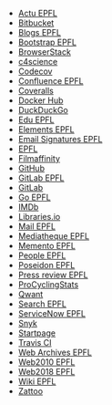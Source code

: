 - [Actu EPFL](https://actu.epfl.ch/) <!-- TAGS: epfl,news,newsletter -->
- [Bitbucket](https://bitbucket.org/) <!-- TAGS: git,repository -->
- [Blogs EPFL](https://blogs.epfl.ch/) <!-- TAGS: epfl -->
- [Bootstrap EPFL](https://bootstrap.epfl.ch/) <!-- TAGS: epfl,styleguide,template -->
- [BrowserStack](https://www.browserstack.com/) <!-- TAGS: android,ios,test -->
- [c4science](https://c4science.ch/) <!-- TAGS: git,repository -->
- [Codecov](https://app.codecov.io/) <!-- TAGS: coverage,test -->
- [Confluence EPFL](https://confluence.epfl.ch:8443/) <!-- TAGS: doc,epfl -->
- [Coveralls](https://coveralls.io/) <!-- TAGS: coverage,test -->
- [Docker Hub](https://hub.docker.com/) <!-- TAGS: container,docker,image,registry -->
- [DuckDuckGo](https://duckduckgo.com/) <!-- TAGS: search -->
- [Edu EPFL](https://edu.epfl.ch/) <!-- TAGS: coursebook,epfl,étude,plan,study -->
- [Elements EPFL](https://epfl-si.github.io/elements/) <!-- TAGS: epfl,styleguide,template -->
- [Email Signatures EPFL](https://people.epfl.ch/signatures/) <!-- TAGS: email,epfl,person,signature -->
- [EPFL](https://www.epfl.ch/) <!-- TAGS: epfl -->
- [Filmaffinity](https://www.filmaffinity.com/) <!-- TAGS: film,movie,rating,review,serie,tv -->
- [GitHub](https://github.com/) <!-- TAGS: git,repository -->
- [GitLab EPFL](https://gitlab.epfl.ch/) <!-- TAGS: epfl,git,repository -->
- [GitLab](https://gitlab.com/) <!-- TAGS: git,repository -->
- [Go EPFL](https://go.epfl.ch/) <!-- TAGS: epfl,short,tool -->
- [IMDb](https://www.imdb.com/) <!-- TAGS: film,movie,rating,review,serie,tv -->
- [Libraries.io](https://libraries.io/) <!-- TAGS: ci,monitoring,notification,update,repository -->
- [Mail EPFL](https://ewa.epfl.ch/) <!-- TAGS: calendar,epfl,ewa,mail -->
- [Mediatheque EPFL](https://mediatheque.epfl.ch/) <!-- TAGS: epfl,image,library,media -->
- [Memento EPFL](https://memento.epfl.ch/) <!-- TAGS: calendar,epfl,event,ics -->
- [People EPFL](https://people.epfl.ch/) <!-- TAGS: epfl,person -->
- [Poseidon EPFL](https://poseidon.epfl.ch/) <!-- TAGS: epfl,laptop -->
- [Press review EPFL](https://rdp.epfl.ch/) <!-- TAGS: epfl -->
- [ProCyclingStats](https://www.procyclingstats.com/) <!-- TAGS: cycling,ranking,result,statistics -->
- [Qwant](https://www.qwant.com/) <!-- TAGS: search -->
- [Search EPFL](https://search.epfl.ch/) <!-- TAGS: epfl,search -->
- [ServiceNow EPFL](https://epfl.service-now.com/) <!-- TAGS: change,epfl,ticket -->
- [Snyk](https://app.snyk.io/) <!-- TAGS: ci,monitoring,notification,repository,security -->
- [Startpage](https://www.startpage.com/) <!-- TAGS: search,startpage -->
- [Travis CI](https://app.travis-ci.com/) <!-- TAGS: ci,cd,test -->
- [Web Archives EPFL](https://archiveweb.epfl.ch/) <!-- TAGS: archive,epfl -->
- [Web2010 EPFL](https://www.epfl.ch/templates/) <!-- TAGS: epfl,styleguide,template -->
- [Web2018 EPFL](https://web2018.epfl.ch/) <!-- TAGS: epfl,styleguide,template -->
- [Wiki EPFL](https://wiki.epfl.ch/) <!-- TAGS: epfl -->
- [Zattoo](https://zattoo.com/) <!-- TAGS: live,streaming,tv -->
